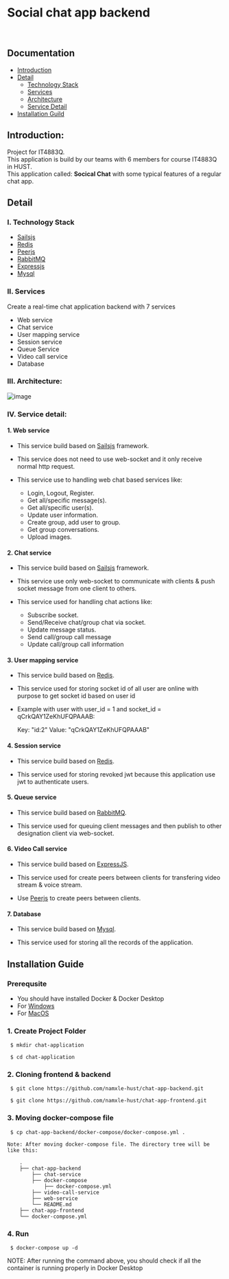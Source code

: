# Social chat app backend

<br>

## Documentation
* [Introduction](#introduction)
* [Detail](#detail)
  - [Technology Stack](#i-technology-stack)
  - [Services](#ii-services)
  - [Architecture](#iii-architecture)
  - [Service Detail](#iv-service-detail)
* [Installation Guild](#installation-guide)

## Introduction:
Project for IT4883Q.<br>
This application is build by our teams with 6 members for course IT4883Q in HUST.<br>
This application called: <b>Socical Chat</b> with some typical features of a regular chat app.


## Detail

### I. Technology Stack

  - [Sailsjs](https://sailsjs.com/)
  - [Redis](https://redis.io/)
  - [Peerjs](https://peerjs.com/)
  - [RabbitMQ](https://www.rabbitmq.com/)
  - [Expressjs](https://expressjs.com/)
  - [Mysql](https://www.mysql.com/)

### II. Services

Create a real-time chat application backend with 7 services
  - Web service
  - Chat service
  - User mapping service
  - Session service
  - Queue Service
  - Video call service
  - Database
  
### III. Architecture:


![image](https://user-images.githubusercontent.com/103374580/177462179-d9bf1e82-b52d-4ea0-80f5-58b75ead6e59.png)


### IV. Service detail:
  #### 1. Web service
  - This service build based on [Sailsjs](https://sailsjs.com/) framework.
  
  - This service does not need to use web-socket and it only receive normal http request.
  
  - This service use to handling web chat based services like: 
  
    - Login, Logout, Register.
    - Get all/specific message(s).
    - Get all/specific user(s).
    - Update user information.
    - Create group, add user to group.
    - Get group conversations.
    - Upload images.
    
  
  #### 2. Chat service
  - This service build based on [Sailsjs](https://sailsjs.com/) framework.

  - This service use only web-socket to communicate with clients & push socket message from one client to others.
    
  - This service used for handling chat actions like:
  
    - Subscribe socket.
    - Send/Receive chat/group chat via socket.
    - Update message status.
    - Send call/group call message
    - Update call/group call information
    
  #### 3. User mapping service
  - This service build based on [Redis](https://redis.io/).
  
  - This service used for storing socket id of all user are online with purpose to get socket id based on user id
  
  - Example with user with user_id = 1 and socket_id = qCrkQAY1ZeKhUFQPAAAB:
  
    Key: "id:2" Value: "qCrkQAY1ZeKhUFQPAAAB" 
    
  #### 4. Session service
  - This service build based on [Redis](https://redis.io/).
  
  - This service used for storing revoked jwt because this application use jwt to authenticate users.
  
  #### 5. Queue service
  - This service build based on [RabbitMQ](https://www.rabbitmq.com/).
  
  - This service used for queuing client messages and then publish to other designation client via web-socket.

  #### 6. Video Call service
  - This service build based on [ExpressJS](https://expressjs.com/).

  - This service used for create peers between clients for transfering video stream & voice stream.
  
  - Use [Peerjs](https://peerjs.com/) to create peers between clients.

  #### 7. Database
  - This service build based on [Mysql](https://www.mysql.com/).
  
  - This service used for storing all the records of the application.



## Installation Guide

### Prerequsite

- You should have installed Docker & Docker Desktop
- For [Windows](https://docs.docker.com/desktop/windows/install/)
- For [MacOS](https://docs.docker.com/desktop/mac/install/)

### 1. Create Project Folder

```
 $ mkdir chat-application
 
 $ cd chat-application
```
### 2. Cloning frontend & backend

```
 $ git clone https://github.com/namxle-hust/chat-app-backend.git
  
 $ git clone https://github.com/namxle-hust/chat-app-frontend.git
```

### 3. Moving docker-compose file

```
 $ cp chat-app-backend/docker-compose/docker-compose.yml .
```

```
Note: After moving docker-compose file. The directory tree will be like this:

    .
    ├── chat-app-backend            
        ├── chat-service            
        ├── docker-compose          
            ├── docker-compose.yml  
        ├── video-call-service      
        ├── web-service             
        └── README.md
    ├── chat-app-frontend           
    └── docker-compose.yml          
```

### 4. Run

```
 $ docker-compose up -d
```
NOTE: After running the command above, you should check if all the container is running properly in Docker Desktop





